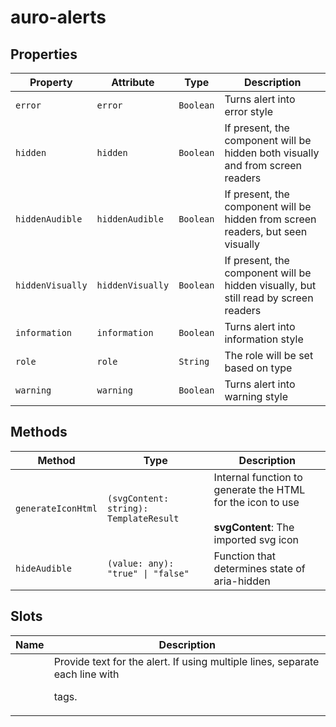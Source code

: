 # auro-alerts

## Properties

| Property         | Attribute        | Type      | Description                                      |
|------------------|------------------|-----------|--------------------------------------------------|
| `error`          | `error`          | `Boolean` | Turns alert into error style                     |
| `hidden`         | `hidden`         | `Boolean` | If present, the component will be hidden both visually and from screen readers |
| `hiddenAudible`  | `hiddenAudible`  | `Boolean` | If present, the component will be hidden from screen readers, but seen visually |
| `hiddenVisually` | `hiddenVisually` | `Boolean` | If present, the component will be hidden visually, but still read by screen readers |
| `information`    | `information`    | `Boolean` | Turns alert into information style               |
| `role`           | `role`           | `String`  | The role will be set based on type               |
| `warning`        | `warning`        | `Boolean` | Turns alert into warning style                   |

## Methods

| Method             | Type                                   | Description                                      |
|--------------------|----------------------------------------|--------------------------------------------------|
| `generateIconHtml` | `(svgContent: string): TemplateResult` | Internal function to generate the HTML for the icon to use<br /><br />**svgContent**: The imported svg icon |
| `hideAudible`      | `(value: any): "true" \| "false"`      | Function that determines state of aria-hidden    |

## Slots

| Name | Description                                      |
|------|--------------------------------------------------|
|      | Provide text for the alert. If using multiple lines, separate each line with <p> tags. |
